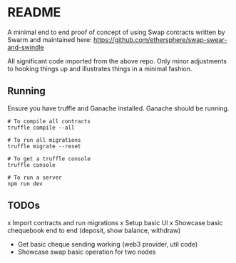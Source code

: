 # README

A minimal end to end proof of concept of using Swap contracts written by Swarm
and maintained here: https://github.com/ethersphere/swap-swear-and-swindle

All significant code imported from the above repo. Only minor adjustments to
hooking things up and illustrates things in a minimal fashion.

## Running

Ensure you have truffle and Ganache installed. Ganache should be running.

```
# To compile all contracts
truffle compile --all

# To run all migrations
truffle migrate --reset

# To get a truffle console
truffle console

# To run a server
npm run dev
```


## TODOs

x Import contracts and run migrations
x Setup basic UI
x Showcase basic chequebook end to end (deposit, show balance, withdraw)
- Get basic cheque sending working (web3 provider, util code)
- Showcase swap basic operation for two nodes
